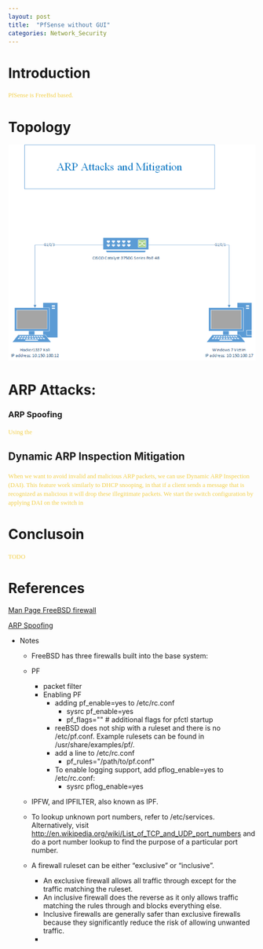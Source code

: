 ```yaml
---
layout: post
title:  "PfSense without GUI"
categories: Network_Security
---
```

# **Introduction**
<span style="color: #f2cf4a; font-family: Babas; font-size: 0.9em;"> 
PfSense is FreeBsd based.</span>


# **Topology**
<img src="https://raw.githubusercontent.com/0xalamri/layer0/gh-pages/_posts/img/ARP/Arp_Topology.png"/>

#   **ARP Attacks**:

###  **ARP Spoofing**
<span style="color: #f2cf4a; font-family: Babas; font-size: 0.9em;"> 
Using the 
</span>


## **Dynamic ARP Inspection Mitigation**
<span style="color: #f2cf4a; font-family: Babas; font-size: 0.9em;"> When we want to avoid invalid and malicious ARP packets, we can use Dynamic ARP Inspection (DAI). This feature work similarly to DHCP snooping, in that if a client sends a message that is recognized as malicious it will drop these illegitimate packets. We start the switch configuration by applying DAI on the switch in </span>




# **Conclusoin**
<span style="color: #f2cf4a; font-family: Babas; font-size: 0.9em;"> 
TODO
</span>

# **References**

[Man Page FreeBSD firewall](https://www.freebsd.org/doc/handbook/firewalls.html)

[ARP Spoofing](https://networklessons.com/cisco/ccnp-switch/vlan-hopping/)




* Notes
  * FreeBSD has three firewalls built into the base system: 
  * PF
    * packet filter
    * Enabling PF
      * adding pf_enable=yes to /etc/rc.conf
        * sysrc pf_enable=yes
        * pf_flags=""                     # additional flags for pfctl startup
      * reeBSD does not ship with a ruleset and there is no /etc/pf.conf. Example rulesets can be found in /usr/share/examples/pf/.
      * add a line to /etc/rc.conf
        * pf_rules="/path/to/pf.conf"
      * To enable logging support, add pflog_enable=yes to /etc/rc.conf:
        *  sysrc pflog_enable=yes
  
  * IPFW, and IPFILTER, also known as IPF.
  * To lookup unknown port numbers, refer to /etc/services. Alternatively, visit http://en.wikipedia.org/wiki/List_of_TCP_and_UDP_port_numbers and do a port number lookup to find the purpose of a particular port number.
  * A firewall ruleset can be either “exclusive” or “inclusive”. 
    * An exclusive firewall allows all traffic through except for the traffic matching the ruleset. 
    * An inclusive firewall does the reverse as it only allows traffic matching the rules through and blocks everything else.
    *  Inclusive firewalls are generally safer than exclusive firewalls because they significantly reduce the risk of allowing unwanted traffic.
    *  